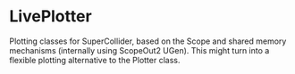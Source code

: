# LivePlotter

Plotting classes for SuperCollider, based on the Scope and shared memory mechanisms (internally using ScopeOut2 UGen). This might turn into a flexible plotting alternative to the Plotter class.
